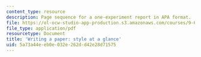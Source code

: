 ```yaml
---
content_type: resource
description: Page sequence for a one-experiment report in APA format.
file: https://ol-ocw-studio-app-production.s3.amazonaws.com/courses/9-63-laboratory-in-visual-cognition-fall-2009/5a73a44eeb0e032e262dd42e28d71575_MIT9_63F09_assn01.pdf
file_type: application/pdf
resourcetype: Document
title: 'Writing a paper: style at a glance'
uid: 5a73a44e-eb0e-032e-262d-d42e28d71575
---
```

